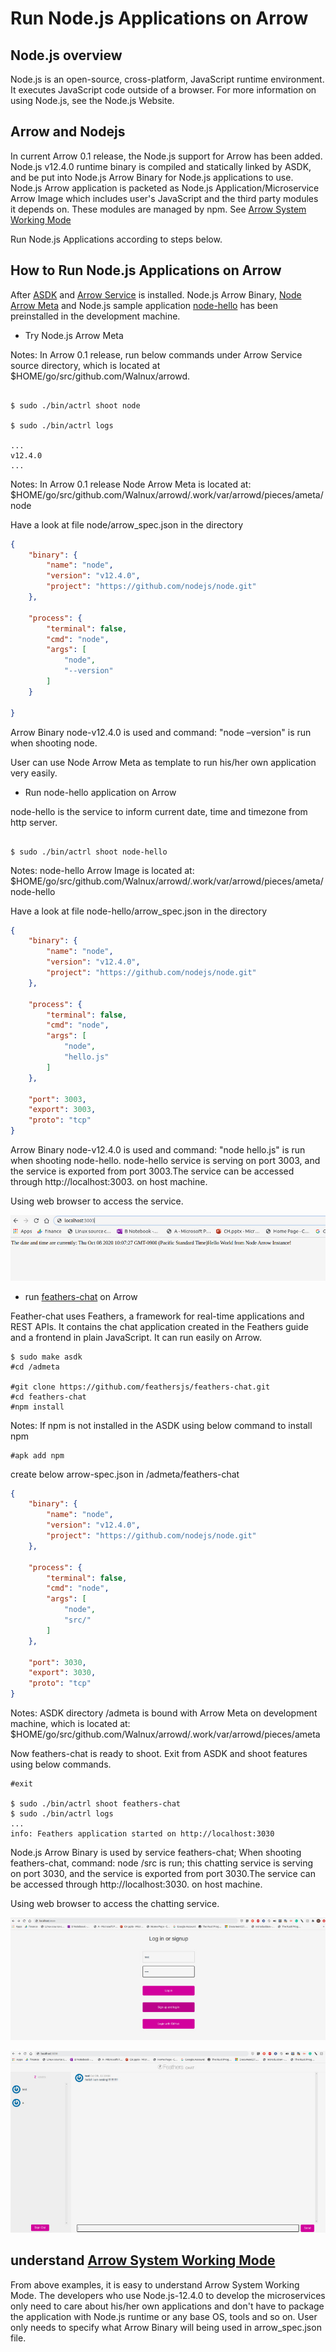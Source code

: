 # Run Node.js Applications on Arrow

## Node.js overview
Node.js is an open-source, cross-platform, JavaScript runtime environment. It executes JavaScript code outside of a browser. For more information on using Node.js, see the Node.js Website.
## Arrow and Nodejs
In current Arrow 0.1 release, the Node.js support for Arrow has been added. Node.js v12.4.0 runtime binary is compiled and statically linked by ASDK, and be put into Node.js Arrow Binary for Node.js applications to use. Node.js Arrow application is packeted as Node.js Application/Microservice Arrow Image which includes user's JavaScript and the third party modules it depends on. These modules are managed by npm. See [Arrow System Working Mode](https://github.com/Walnux/ArrowDocuments/blob/master/ArrowWorkingMode.md)

Run Node.js Applications according to steps below.

## How to Run Node.js Applications on Arrow
After [ASDK](https://github.com/Walnux/Atools/tree/master/ASDK) and [Arrow Service](https://github.com/Walnux/arrowd) is installed. Node.js Arrow Binary, [Node Arrow Meta](https://github.com/Walnux/ameta/tree/master/node) and Node.js sample application [node-hello](https://github.com/Walnux/ameta/tree/master/node-hello) has been preinstalled in the development machine. 

- Try Node.js Arrow Meta 

Notes: In Arrow 0.1 release, run below commands under Arrow Service source directory, which is located at $HOME/go/src/github.com/Walnux/arrowd. 

``` shell 

$ sudo ./bin/actrl shoot node 

$ sudo ./bin/actrl logs

... 
v12.4.0
...
``` 

Notes: In Arrow 0.1 release Node Arrow Meta is located at: $HOME/go/src/github.com/Walnux/arrowd/.work/var/arrowd/pieces/ameta/node  

Have a look at file node/arrow_spec.json in the directory 

``` json 
{
	"binary": {
		"name": "node",
		"version": "v12.4.0",
		"project": "https://github.com/nodejs/node.git"
	},

	"process": {
		"terminal": false,
		"cmd": "node",
		"args": [
			"node",
			"--version"
		]
	}

}
``` 

Arrow Binary node-v12.4.0 is used and command: "node –version" is run when shooting node. 

User can use Node Arrow Meta as template to run his/her own application very easily. 

- Run node-hello application on Arrow

node-hello is the service to inform current date, time and timezone from http server. 

``` shell 

$ sudo ./bin/actrl shoot node-hello 
``` 

Notes: node-hello Arrow Image is located at: $HOME/go/src/github.com/Walnux/arrowd/.work/var/arrowd/pieces/ameta/node-hello  

Have a look at file node-hello/arrow_spec.json in the directory 

``` json 
{
	"binary": {
		"name": "node",
		"version": "v12.4.0",
		"project": "https://github.com/nodejs/node.git"
	},

	"process": {
		"terminal": false,
		"cmd": "node",
		"args": [
			"node",
			"hello.js"
		]
	},

	"port": 3003,
	"export": 3003,
	"proto": "tcp"
}
``` 

Arrow Binary node-v12.4.0 is used and command: "node hello.js" is run when shooting node-hello. node-hello service is serving on port 3003, and the service is exported from port 3003.The service can be accessed through http://localhost:3003. on host machine.

Using web browser to access the service. 

<p align="center"> 

  <img src="https://github.com/Walnux/ArrowDocuments/blob/master/images/NodeHello.jpg"> 

</p> 

- run [feathers-chat](https://github.com/feathersjs/feathers-chat) on Arrow

Feather-chat uses Feathers, a framework for real-time applications and REST APIs. It contains the chat application created in the Feathers guide and a frontend in plain JavaScript. It can run easily on Arrow. 

``` shell
$ sudo make asdk
#cd /admeta

#git clone https://github.com/feathersjs/feathers-chat.git
#cd feathers-chat
#npm install
```

Notes: If npm is not installed in the ASDK using below command to install npm 

``` shell
#apk add npm
```

create below arrow-spec.json in /admeta/feathers-chat
``` json
{
	"binary": {
		"name": "node",
		"version": "v12.4.0",
		"project": "https://github.com/nodejs/node.git"
	},

	"process": {
		"terminal": false,
		"cmd": "node",
		"args": [
			"node",
			"src/"
		]
	},
	
	"port": 3030,
	"export": 3030,
	"proto": "tcp"
}
``` 
Notes: ASDK directory /admeta is bound with Arrow Meta on development machine, which is located at: $HOME/go/src/github.com/Walnux/arrowd/.work/var/arrowd/pieces/ameta

Now feathers-chat is ready to shoot. Exit from ASDK and shoot features using below commands.

```shell
#exit

$ sudo ./bin/actrl shoot feathers-chat 
$ sudo ./bin/actrl logs 
... 
info: Feathers application started on http://localhost:3030 
```

Node.js Arrow Binary is used by service feathers-chat; When shooting feathers-chat, command: node /src is run; this chatting service is serving on port 3030, and the service is exported from port 3030.The service can be accessed through http://localhost:3030. on host machine.

Using web browser to access the chatting service. 

<p align="center"> 

  <img src="https://github.com/Walnux/ArrowDocuments/blob/master/images/feathers-chat-login.jpg"> 

</p> 
<p align="center"> 

  <img src="https://github.com/Walnux/ArrowDocuments/blob/master/images/feathers-chat.jpg"> 

</p> 

## understand [Arrow System Working Mode](https://github.com/Walnux/ArrowDocuments/blob/master/ArrowWorkingMode.md)
From above examples, it is easy to understand Arrow System Working Mode. The developers who use Node.js-12.4.0 to develop the microservices only need to care about his/her own applications and don't have to package the application with Node.js runtime or any base OS, tools and so on. User only needs to specify what Arrow Binary will being used in arrow_spec.json file.
